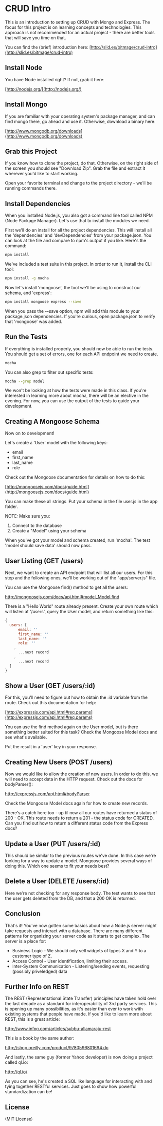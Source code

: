 # CRUD Intro

This is an introduction to setting up CRUD with Mongo and Express.  The focus for this project is on learning concepts and technologies.  This approach is not recommended for an actual project - there are better tools that will save you time on that.

You can find the (brief) introduction here: [http://slid.es/bitmage/crud-intro](http://slid.es/bitmage/crud-intro)

## Install Node

You have Node installed right?  If not, grab it here:

[http://nodejs.org/](http://nodejs.org/)

## Install Mongo

If you are familiar with your operating system's package manager, and can find mongo there, go ahead and use it.  Otherwise, download a binary here:

[http://www.mongodb.org/downloads](http://www.mongodb.org/downloads)

## Grab this Project

If you know how to clone the project, do that.  Otherwise, on the right side of the screen you should see "Download Zip".  Grab the file and extract it wherever you'd like to start working.

Open your favorite terminal and change to the project directory - we'll be running commands there.

## Install Dependencies

When you installed Node.js, you also got a command line tool called NPM (Node Package Manager).  Let's use that to install the modules we need.

First we'll do an install for all the project dependencies.  This will install all the 'dependencies' and 'devDependencies' from your package.json.  You can look at the file and compare to npm's output if you like.  Here's the command:

```bash
npm install
```

We've included a test suite in this project.  In order to run it, install the CLI tool:

```bash
npm install -g mocha
```

Now let's install 'mongoose', the tool we'll be using to construct our schema, and 'express':

```bash
npm install mongoose express --save
```

When you pass the --save option, npm will add this module to your package.json dependencies.  If you're curious, open package.json to verify that 'mongoose' was added.

## Run the Tests

If everything is installed properly, you should now be able to run the tests.  You should get a set of errors, one for each API endpoint we need to create.

```bash
mocha
```

You can also grep to filter out specific tests:

```bash
mocha --grep model
```

We won't be looking at how the tests were made in this class.  If you're interested in learning more about mocha, there will be an elective in the evening.  For now, you can use the output of the tests to guide your development.

## Creating A Mongoose Schema

Now on to development!

Let's create a 'User' model with the following keys:

 * email
 * first_name
 * last_name
 * role

Check out the Mongoose documentation for details on how to do this:

[http://mongoosejs.com/docs/guide.html](http://mongoosejs.com/docs/guide.html)

You can make these all strings.  Put your schema in the file user.js in the app folder.

NOTE: Make sure you:

1. Connect to the database
2. Create a "Model" using your schema

When you've got your model and schema created, run 'mocha'.  The test 'model should save data' should now pass.

## User Listing (GET /users)

Next, we want to create an API endpoint that will list all our users.  For this step and the following ones, we'll be working out of the "app/server.js" file.

You can use the Mongoose find() method to get all the users:

http://mongoosejs.com/docs/api.html#model_Model.find

There is a "Hello World" route already present.  Create your own route which will listen at '/users', query the User model, and return something like this:

```javascript
{
  users: [
      email: ''
      first_name: ''
      last_name: ''
      role: ''
    ,
      ...next record
    ,
      ...next record
  ]
}
```

## Show a User (GET /users/:id)

For this, you'll need to figure out how to obtain the :id variable from the route.  Check out this documentation for help:

[http://expressjs.com/api.html#req.params](http://expressjs.com/api.html#req.params)

You can use the find method again on the User model, but is there something better suited for this task?  Check the Mongoose Model docs and see what's available.

Put the result in a 'user' key in your response.

## Creating New Users (POST /users)

Now we would like to allow the creation of new users.  In order to do this, we will need to accept data in the HTTP request.  Check out the docs for bodyParser():

http://expressjs.com/api.html#bodyParser

Check the Mongoose Model docs again for how to create new records.

There's a catch here too - up til now all our routes have returned a status of 200 - OK.  This route needs to return a 201 - the status code for CREATED.  Can you find out how to return a different status code from the Express docs?

## Update a User (PUT /users/:id)

This should be similar to the previous routes we've done.  In this case we're looking for a way to update a model.  Mongoose provides several ways of doing this.  Which one seems to fit your needs best?

## Delete a User (DELETE /users/:id)

Here we're not checking for any response body.  The test wants to see that the user gets deleted from the DB, and that a 200 OK is returned.

## Conclusion

That's it!  You've now gotten some basics about how a Node.js server might take requests and interact with a database.  There are many different patterns for organizing your server code as it starts to get complex.  The server is a place for:

* Business Logic - We should only sell widgets of types X and Y to a customer type of Z.
* Access Control - User identification, limiting their access.
* Inter-System Communication - Listening/sending events, requesting (possibly priveledged) data

## Further Info on REST

The REST (Representational State Transfer) principles have taken hold over the last decade as a standard for interoperability of 3rd party services.  This is opening up many possibilities, as it's easier than ever to work with existing systems that people have made.  If you'd like to learn more about REST, this is a great article:

http://www.infoq.com/articles/subbu-allamaraju-rest

This is a book by the same author:

http://shop.oreilly.com/product/9780596801694.do

And lastly, the same guy (former Yahoo developer) is now doing a project called ql.io:

http://ql.io/

As you can see, he's created a SQL like language for interacting with and tying together RESTful services.  Just goes to show how powerful standardization can be!

## License

(MIT License)
